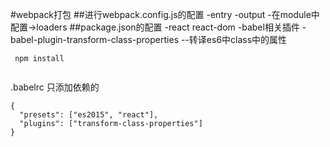 #webpack打包
##进行webpack.config.js的配置
-entry
-output
-在module中配置->loaders
##package.json的配置
-react react-dom
-babel相关插件
-babel-plugin-transform-class-properties  --转译es6中class中的属性
```
 npm install
 
```
.babelrc 只添加依赖的
```
{
  "presets": ["es2015", "react"],
  "plugins": ["transform-class-properties"]
}
```


